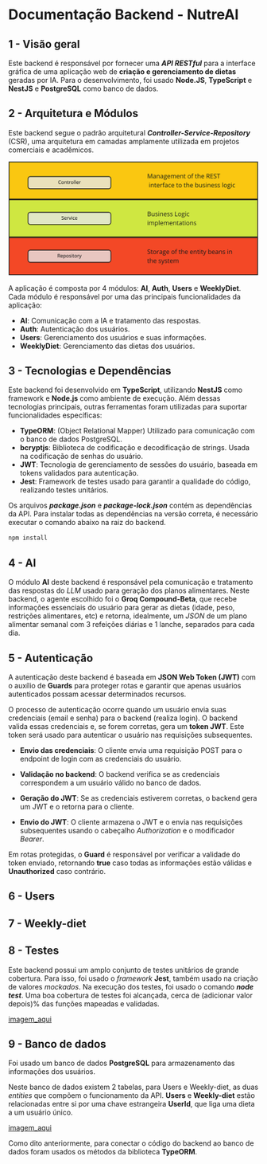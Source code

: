 # Documentação Backend - NutreAI

## 1 - Visão geral
Este backend é responsável por fornecer uma ***API RESTful*** para a interface gráfica de uma aplicação web de **criação e gerenciamento de dietas** geradas por IA. 
Para o desenvolvimento, foi usado **Node.JS**, **TypeScript** e **NestJS** e **PostgreSQL** como banco de dados.

## 2 - Arquitetura e Módulos
Este backend segue o padrão arquitetural ***Controller-Service-Repository*** (CSR), uma arquitetura em camadas amplamente utilizada em projetos comerciais e acadêmicos.

![DiagramaCSR](csr-diag.png)

A aplicação é composta por 4 módulos: **AI**, **Auth**, **Users** e **WeeklyDiet**. Cada módulo é responsável por uma das principais funcionalidades da aplicação: 
- **AI**: Comunicação com a IA e tratamento das respostas.
- **Auth**: Autenticação dos usuários.
- **Users**: Gerenciamento dos usuários e suas informações.
- **WeeklyDiet**: Gerenciamento das dietas dos usuários.


## 3 - Tecnologias e Dependências
Este backend foi desenvolvido em **TypeScript**, utilizando **NestJS** como framework e **Node.js** como ambiente de execução. Além dessas tecnologias principais, outras ferramentas foram utilizadas para suportar funcionalidades específicas:

- **TypeORM**: (Object Relational Mapper) Utilizado para comunicação com o banco de dados PostgreSQL.
- **bcryptjs**: Biblioteca de codificação e decodificação de strings. Usada na codificação de senhas do usuário.
- **JWT**: Tecnologia de gerenciamento de sessões do usuário, baseada em tokens validados para autenticação.
- **Jest**: Framework de testes usado para garantir a qualidade do código, realizando testes unitários.

Os arquivos ***package.json*** e ***package-lock.json*** contém as dependências da API. Para instalar todas as dependências na versão correta, é necessário executar o comando abaixo na raiz do backend.
```bash
npm install
```

## 4 - AI
O módulo **AI** deste backend é responsável pela comunicação e tratamento das respostas do *LLM* usado para geração dos planos alimentares. Neste backend, o agente escolhido foi o **Groq Compound-Beta**, que recebe informações essenciais do usuário para gerar as dietas (idade, peso, restrições alimentares, etc) e retorna, idealmente, um *JSON* de um plano alimentar semanal com 3 refeições diárias e 1 lanche, separados para cada dia.

## 5 - Autenticação
A autenticação deste backend é baseada em **JSON Web Token (JWT)** com o auxílio de **Guards** para proteger rotas e garantir que apenas usuários autenticados possam acessar determinados recursos.

O processo de autenticação ocorre quando um usuário envia suas credenciais (email e senha) para o backend (realiza login). O backend valida essas credenciais e, se forem corretas, gera um **token JWT**. Este token será usado para autenticar o usuário nas requisições subsequentes.

- **Envio das credenciais**: O cliente envia uma requisição POST para o endpoint de login com as credenciais do usuário.

- **Validação no backend**: O backend verifica se as credenciais correspondem a um usuário válido no banco de dados.

- **Geração do JWT**: Se as credenciais estiverem corretas, o backend gera um JWT e o retorna para o cliente.

- **Envio do JWT**: O cliente armazena o JWT e o envia nas requisições subsequentes usando o cabeçalho *Authorization* e o modificador *Bearer*. 

Em rotas protegidas, o **Guard** é responsável por verificar a validade do token enviado, retornando **true** caso todas as informações estão válidas e **Unauthorized** caso contrário.

## 6 - Users

## 7 - Weekly-diet

## 8 - Testes
Este backend possui um amplo conjunto de testes unitários de grande cobertura. Para isso, foi usado o *framework* **Jest**, também usado na criação de valores *mockados*. Na execução dos testes, foi usado o comando ***node test***.
Uma boa cobertura de testes foi alcançada, cerca de (adicionar valor depois)% das funções mapeadas e validadas.

[imagem_aqui]()

## 9 - Banco de dados
Foi usado um banco de dados **PostgreSQL** para armazenamento das informações dos usuários.

Neste banco de dados existem 2 tabelas, para Users e Weekly-diet, as duas *entities* que compõem o funcionamento da API. **Users** e **Weekly-diet** estão relacionadas entre si por uma chave estrangeira **UserId**, que liga uma dieta a um usuário único.

[imagem_aqui]()

Como dito anteriormente, para conectar o código do backend ao banco de dados foram usados os métodos da biblioteca **TypeORM**.





